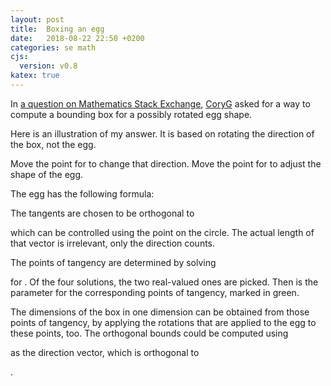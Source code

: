 ```yaml
---
layout: post
title:  Boxing an egg
date:   2018-08-22 22:50 +0200
categories: se math
cjs:
  version: v0.8
katex: true
---
```


In [a question on Mathematics Stack Exchange][1], [CoryG][2] asked for a way to
compute a bounding box for a possibly rotated egg shape.

Here is an illustration of my answer.
It is based on rotating the direction of the box, not the egg.

Move the point for <script type="text/x-tex">b/a</script> to
change that direction.
Move the point for <script type="text/x-tex">c</script> to
adjust the shape of the egg.

[1]: https://math.stackexchange.com/q/2890024/35416
[2]: https://math.stackexchange.com/users/283048/coryg

<div id="CSCanvas1"></div>
<script id="cs1draw" type="text/x-cindyscript">
c = B.x;
B.printlabel = "c=" + c;
f(t):=[((c-2)*cos(t)+c+2)*(cos(t)+1)/4,sin(t)];
n=1000;
connect(apply(0..n, f(#*2*pi/n)), color->[0,0.7,0]);
C.printlabel = "b/a=tan(" + arctan2(C.xy) + ")";
a = C.x;
b = C.y;
rs = roots([-b, 2*a*(c-1), 0, 2*a, b]);
rs = apply(sort(rs, abs(im(#)))_[1,2], 2*arctan(#));
draw(line([a, b, -([a,b]*f(rs_1))]), color->[1,0,0]);
draw(line([a, b, -([a,b]*f(rs_2))]), color->[1,0,0]);
draw(f(rs_1));
draw(f(rs_2));
;
</script>
<script type="text/javascript">
var cdy = CindyJS({
  scripts: "cs1*",
  defaultAppearance: {
    dimDependent: 0.7,
    fontFamily: "sans-serif",
    lineSize: 1,
    pointSize: 5.0,
    textsize: 12.0
  },
  angleUnit: "°",
  geometry: [
    {name: "A", type: "Free", pos: [0.0, -0.0, 4.0], color: [1.0, 0.0, 0.0], visible: false, pinned: true, labeled: true},
    {name: "a", type: "Through", pos: [0.0, -4.0, 0.0], color: [0.0, 0.0, 1.0], args: ["A"], pinned: true, clip: "inci"},
    {name: "B", type: "PointOnLine", pos: [4.0, -0.0, 1.3333333333333333], color: [1.0, 0.0, 0.0], args: ["a"], labeled: true, printname: "c=3"},
    {name: "C0", type: "CircleByRadius", pos: {xx: -0.4444444444444444, yy: -0.4444444444444444, zz: 1.0, xy: 0.0, xz: 0.0, yz: 0.0}, color: [0.0, 0.0, 1.0], radius: 1.5, args: ["A"], pinned: true, printname: "$C_{0}$"},
    {name: "C", type: "PointOnCircle", pos: [{r: -2.3094010767585047, i: -3.7989068362364294E-16}, -4.0, {r: -3.0792014356780046, i: -1.2663022787454774E-16}], color: [1.0, 0.0, 0.0], args: ["C0"], labeled: true, printname: "b/a=tan(1.0472)"},
    {name: "b", type: "Join", color: [1.0, 0.498, 0.0], args: ["A", "C"]}
  ],
  ports: [{
    id: "CSCanvas1",
    width: 680,
    height: 311,
    transform: [{visibleRect: [-2.7057461654370063, 2.1803917551915157, 6.538516188049436, -2.047498821182431]}],
    axes: true,
    grid: 1.0,
    background: "rgb(255,255,255)"
  }],
  csconsole: false,
  cinderella: {build: 1901, version: [2, 9, 1901]}
});
</script>

The egg has the following formula:

<script type="text/x-tex;mode=display">
  x = \frac{r((c-2) \cos \theta + c + 2)(\cos \theta + 1)}{4} \qquad
  y = r \cdot \sin \theta
</script>

The tangents are chosen to be orthogonal to
<script type="text/x-tex">(a,b)</script>
which can be controlled using the point on the circle.
The actual length of that vector <script type="text/x-tex">(a,b)</script>
is irrelevant, only the direction counts.

The points of tangency are determined by solving

<script type="text/x-tex;mode=display">
  bt^4+2at^3+2a(c-1)t-b=0
</script>

for <script type="text/x-tex">t</script>.
Of the four solutions, the two real-valued ones are picked.
Then <script type="text/x-tex">\theta=2\arctan t</script> is the parameter
for the corresponding points of tangency, marked in green.

The dimensions of the box in one dimension can be obtained from those
points of tangency, by applying the rotations that are applied to the
egg to these points, too.
The orthogonal bounds could be computed using
<script type="text/x-tex">(-b,a)</script>
as the direction vector, which is orthogonal to
<script type="text/x-tex">(a,b)</script>.

<div id="CSCanvas2"></div>
<script id="cs2draw" type="text/x-cindyscript">
c = B.x;
B.printlabel = "c=" + c;
f(t):=[((c-2)*cos(t)+c+2)*(cos(t)+1)/4,sin(t)];
n=1000;
connect(apply(0..n, f(#*2*pi/n)), color->[0,0.7,0]);
C.printlabel = "b/a=tan(" + arctan2(C.xy) + ")";
g(a,b):=(
  rs = roots([-b, 2*a*(c-1), 0, 2*a, b]);
  rs = apply(sort(rs, abs(im(#)))_[1,2], 2*arctan(#));
  [
    line([a, b, -([a,b]*f(rs_1))]),
    line([a, b, -([a,b]*f(rs_2))]),
    f(rs_1), f(rs_2)
  ]
);
s1 = g(C.x, C.y);
s2 = g(-C.y, C.x);
edges = [s1_1, s2_1, s1_2, s2_2];
contacts = [s1_3, s2_3, s1_4, s2_4];
corners = apply(cycle(edges), meet(#_1, #_2));
drawall(cycle(corners), color->[1,0,0]);
drawall(corners, color->[1,1,0]);
drawall(contacts);
</script>
<script type="text/javascript">
var cdy = CindyJS({
  scripts: "cs2*",
  defaultAppearance: {
    dimDependent: 0.7,
    fontFamily: "sans-serif",
    lineSize: 1,
    pointSize: 5.0,
    textsize: 12.0
  },
  angleUnit: "°",
  geometry: [
    {name: "A", type: "Free", pos: [0.0, -0.0, 4.0], color: [1.0, 0.0, 0.0], visible: false, pinned: true, labeled: true},
    {name: "a", type: "Through", pos: [0.0, -4.0, 0.0], color: [0.0, 0.0, 1.0], args: ["A"], pinned: true, clip: "inci"},
    {name: "B", type: "PointOnLine", pos: [4.0, -0.0, 1.3333333333333333], color: [1.0, 0.0, 0.0], args: ["a"], labeled: true, printname: "c=3"},
    {name: "C0", type: "CircleByRadius", pos: {xx: -0.4444444444444444, yy: -0.4444444444444444, zz: 1.0, xy: 0.0, xz: 0.0, yz: 0.0}, color: [0.0, 0.0, 1.0], radius: 1.5, args: ["A"], pinned: true, printname: "$C_{0}$"},
    {name: "C", type: "PointOnCircle", pos: [{r: -2.3094010767585047, i: -3.7989068362364294E-16}, -4.0, {r: -3.0792014356780046, i: -1.2663022787454774E-16}], color: [1.0, 0.0, 0.0], args: ["C0"], labeled: true, printname: "b/a=tan(1.0472)"},
    {name: "b", type: "Join", color: [1.0, 0.498, 0.0], args: ["A", "C"]}
  ],
  ports: [{
    id: "CSCanvas2",
    width: 680,
    height: 311,
    transform: [{visibleRect: [-2.7057461654370063, 2.1803917551915157, 6.538516188049436, -2.047498821182431]}],
    axes: true,
    grid: 1.0,
    background: "rgb(255,255,255)"
  }],
  csconsole: false,
  cinderella: {build: 1901, version: [2, 9, 1901]}
});
</script>
